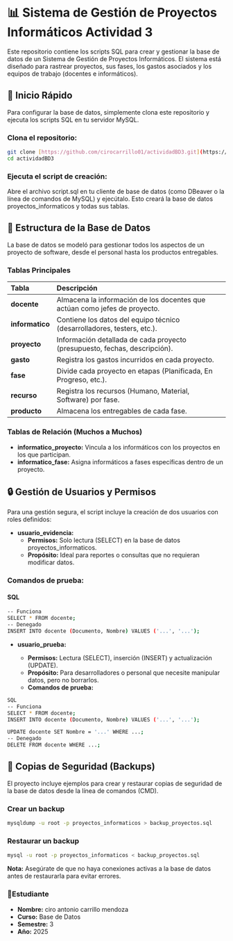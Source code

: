 

# 📊 Sistema de Gestión de Proyectos Informáticos Actividad 3

Este repositorio contiene los scripts SQL para crear y gestionar la base de datos de un Sistema de Gestión de Proyectos Informáticos. El sistema está diseñado para rastrear proyectos, sus fases, los gastos asociados y los equipos de trabajo (docentes e informáticos).

## 🚀 Inicio Rápido
Para configurar la base de datos, simplemente clona este repositorio y ejecuta los scripts SQL en tu servidor MySQL.

### Clona el repositorio:

```Bash
git clone [https://github.com/cirocarrillo01/actividadBD3.git](https://github.com/cirocarrillo01/actividadBD3.git)
cd actividadBD3
```
### Ejecuta el script de creación:
Abre el archivo script.sql en tu cliente de base de datos (como DBeaver o la línea de comandos de MySQL) y ejecútalo. Esto creará la base de datos proyectos_informaticos y todas sus tablas.

## 📁 Estructura de la Base de Datos
La base de datos se modeló para gestionar todos los aspectos de un proyecto de software, desde el personal hasta los productos entregables.

### Tablas Principales
| Tabla | Descripción |
| :--- | :--- |
|**docente**	|Almacena la información de los docentes que actúan como jefes de proyecto.
|**informatico** |Contiene los datos del equipo técnico (desarrolladores, testers, etc.).
|**proyecto**	|Información detallada de cada proyecto (presupuesto, fechas, descripción).
|**gasto**	|Registra los gastos incurridos en cada proyecto.
|**fase**	|Divide cada proyecto en etapas (Planificada, En Progreso, etc.).
|**recurso**	|Registra los recursos (Humano, Material, Software) por fase.
|**producto**	|Almacena los entregables de cada fase.

### Tablas de Relación (Muchos a Muchos)
* **informatico_proyecto:** Vincula a los informáticos con los proyectos en los que participan.
* **informatico_fase:** Asigna informáticos a fases específicas dentro de un proyecto.

## 🔒 Gestión de Usuarios y Permisos
Para una gestión segura, el script incluye la creación de dos usuarios con roles definidos:

* **usuario_evidencia:**
    * **Permisos:** Solo lectura (SELECT) en la base de datos proyectos_informaticos.
    * **Propósito:** Ideal para reportes o consultas que no requieran modificar datos.

### Comandos de prueba:
#### SQL
```Bash
-- Funciona
SELECT * FROM docente;
-- Denegado
INSERT INTO docente (Documento, Nombre) VALUES ('...', '...');
```
* **usuario_prueba:**

    * **Permisos:** Lectura (SELECT), inserción (INSERT) y actualización (UPDATE).
    * **Propósito:** Para desarrolladores o personal que necesite manipular datos, pero no borrarlos.
    * **Comandos de prueba:**
```bash
SQL
-- Funciona
SELECT * FROM docente;
INSERT INTO docente (Documento, Nombre) VALUES ('...', '...');
```
```bash
UPDATE docente SET Nombre = '...' WHERE ...;
-- Denegado
DELETE FROM docente WHERE ...;
```
## 💾 Copias de Seguridad (Backups)
El proyecto incluye ejemplos para crear y restaurar copias de seguridad de la base de datos desde la línea de comandos (CMD).

### Crear un backup
```Bash
mysqldump -u root -p proyectos_informaticos > backup_proyectos.sql
```
### Restaurar un backup
```Bash
mysql -u root -p proyectos_informaticos < backup_proyectos.sql
```
**Nota:** Asegúrate de que no haya conexiones activas a la base de datos antes de restaurarla para evitar errores.

### 📄Estudiante
* **Nombre:** ciro antonio carrillo mendoza
* **Curso:** Base de Datos
* **Semestre:** 3
* **Año:** 2025